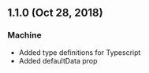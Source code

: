 ## 1.1.0 (Oct 28, 2018)

### Machine

* Added type definitions for Typescript
* Added defaultData prop
